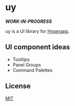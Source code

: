 # uy

_**WORK-IN-PROGRESS**_

uy is a UI library for [Hyperapp](https://github.com/jorgebucaran/hyperapp).

## UI component ideas

- Tooltips
- Panel Groups
- Command Palettes

## License

[MIT](LICENSE.md)
